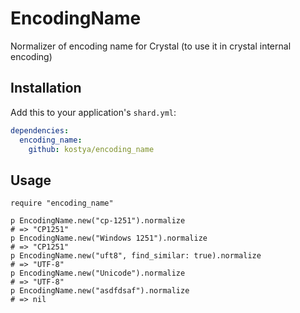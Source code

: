 # EncodingName

Normalizer of encoding name for Crystal (to use it in crystal internal encoding)

## Installation


Add this to your application's `shard.yml`:

```yaml
dependencies:
  encoding_name:
    github: kostya/encoding_name
```


## Usage


```crystal
require "encoding_name"

p EncodingName.new("cp-1251").normalize
# => "CP1251"
p EncodingName.new("Windows 1251").normalize
# => "CP1251"
p EncodingName.new("uft8", find_similar: true).normalize
# => "UTF-8"
p EncodingName.new("Unicode").normalize
# => "UTF-8"
p EncodingName.new("asdfdsaf").normalize
# => nil

```
